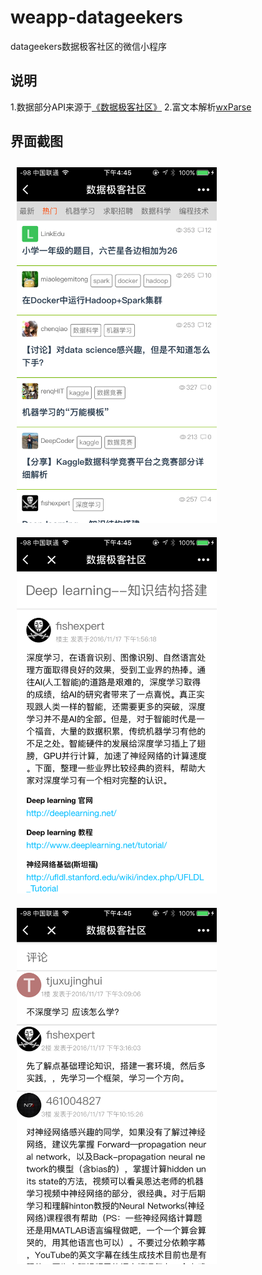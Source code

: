 # weapp-datageekers
datageekers数据极客社区的微信小程序

## 说明

1.数据部分API来源于[《数据极客社区》](https://www.datageekers.com/)
2.富文本解析[wxParse](https://github.com/icindy/wxParse)




## 界面截图

<img style="margin:10px" width="320" src="screenshots/demo1.png" alt="首页">
<img style="margin:10px" width="320" src="screenshots/demo2.png" alt="内容页">
<img style="margin:10px" width="320" src="screenshots/demo3.png" alt="评论列表">
